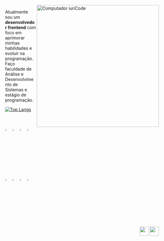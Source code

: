 

<img src="https://raw.githubusercontent.com/MicaelliMedeiros/micaellimedeiros/master/image/computer-illustration.png" min-width="400px" max-width="400px" width="400px" align="right" alt="Computador iuriCode">

<p align="left"> 
  Atualmente sou um <strong>desenvolvedor frontend</strong> com foco em<br> aprimorar minhas habilidades e evoluir na programação.<br>
  Faço faculdade de Análise e Desenvolvimento de Sistemas e estágio de programação.
</p>

[![Top Langs](https://github-readme-stats.vercel.app/api/top-langs/?username=luczz1&theme=github_dark&layout=compact)](https://github.com/luczz1/github-readme-stats)

<div align="left"><br><br>
    <img width="4%" title="HTML" src="https://cdn.jsdelivr.net/gh/devicons/devicon/icons/html5/html5-original.svg" />
    <img width="4%" title="CSS" src="https://cdn.jsdelivr.net/gh/devicons/devicon/icons/css3/css3-original.svg" />
    <img width="4%" title="Bootstrap" src="https://cdn.jsdelivr.net/gh/devicons/devicon/icons/bootstrap/bootstrap-original.svg" /> 
    <img width="4%" title="Javascript" src="https://cdn.jsdelivr.net/gh/devicons/devicon/icons/javascript/javascript-original.svg" />
    <img width="4%" title="Typescript" src="https://cdn.jsdelivr.net/gh/devicons/devicon/icons/typescript/typescript-original.svg" />
    <img width="4%" title="Angular" src="https://cdn.jsdelivr.net/gh/devicons/devicon/icons/angularjs/angularjs-plain.svg" />
    <img width="4%" title="Ionic"  src="https://cdn.jsdelivr.net/gh/devicons/devicon/icons/ionic/ionic-original.svg" />
    <img width="4%" title="MySQL" src="https://cdn.jsdelivr.net/gh/devicons/devicon/icons/mysql/mysql-original.svg" />
  </div>

<div>
  <a href="https://www.linkedin.com/in/lucaslcs1/" target="_blank"><img align="right" height="30" width="30" src="https://img.icons8.com/color/512/linkedin-circled.png"></a> 
   <a href="https://www.instagram.com/lucaslcs0/" target="_blank"><img align="right" height="30" width="30" src="https://img.icons8.com/color/512/instagram-new--v1.png"></a> 
</div>
